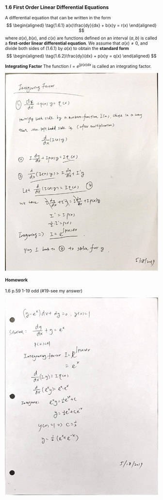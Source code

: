 ### 1.6 First Order Linear Differential Equations

A differential equation that can be written in the form
$$
\begin{aligned}
\tag{1.6.1} a(x)\frac{dy}{dx} + b(x)y = r(x)
\end{aligned}
$$
where $a(x), b(x)$, and $c(x)$ are functions defined on an interval $(a, b)$ is called a **first-order linear differential equation**.
We assume that $a(x) \ne 0$, and divide both sides of $(1.6.1)$ by $a(x)$ to obtain the **standard form**
$$
\begin{aligned}
\tag{1.6.2}\frac{dy}{dx} + p(x)y = q(x)
\end{aligned}
$$

**Integrating Factor**
The function $I = e^{\int p(x)dx}$ is called an integrating factor.

![Graph](../assets/integrating_factor_proof.JPG)

#### Homework
1.6 p.59 1-19 odd (#19-see my answer)

![Graph](../assets/integrating_factor_ex.JPG)
